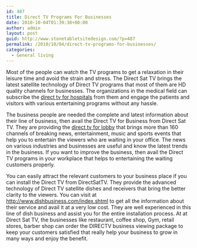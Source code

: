 ```yaml
---
id: 487
title: Direct TV Programs For Businesses
date: 2010-10-04T01:39:38+00:00
author: admin
layout: post
guid: http://www.stonetabletsitedesign.com/?p=487
permalink: /2010/10/04/direct-tv-programs-for-businesses/
categories:
  - General living
---
```

Most of the people can watch the TV programs to get a relaxation in their leisure time and avoid the strain and stress. The Direct Sat TV brings the latest satellite technology of Direct TV programs that most of them are HD quality channels for businesses. The organizations in the medical field can subscribe the [direct tv for hospitals](http://www.directsattv.com/business/commercial_lobby.html) from them and engage the patients and visitors with various entertaining programs without any hassle.

The business people are needed the complete and latest information about their line of business, then avail the Direct TV for Business from Direct Sat TV. They are providing the [direct tv for lobby](http://www.directsattv.com/business/commercial_lobby.html) that brings more than 160 channels of breaking news, entertainment, music and sports events that help you to entertain the viewers who are waiting in your office. The news on various industries and businesses are useful and know the latest trends in the business. If you want to improve the business, then avail the Direct TV programs in your workplace that helps to entertaining the waiting customers properly.

You can easily attract the relevant customers to your business place if you can install the Direct TV from DirectSatTV. They provide the advanced technology of Direct TV satellite dishes and receivers that bring the better clarity to the viewers. You can visit at <http://www.dishbusiness.com/index.shtml> to get all the information about their service and avail it at a very low cost. They are well experienced in this line of dish business and assist you for the entire installation process. At at Direct Sat TV, the businesses like restaurant, coffee shop, Gym, retail stores, barber shop can order the DIRECTV business viewing package to keep your customers satisfied that really help your business to grow in many ways and enjoy the benefit.